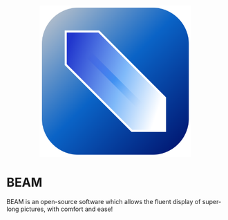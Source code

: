 <p align="center">
  <img src="./BEAM/Assets/icon.svg" width="350">
</p>

# BEAM

BEAM is an open-source software which allows the fluent display of super-long pictures, with comfort and ease!
